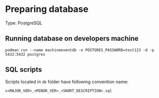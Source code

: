 # Preparing database

Type: PostgreSQL

## Running database on developers machine

```
podman run --name machineeventdb -e POSTGRES_PASSWORD=test123 -d -p 5432:5432 postgres
```

## SQL scripts

Scripts located in `db` folder have following convention name:

```
v<MAJOR_VER>_<MINOR_VER>_<SHORT_DESCRIPTION>.sql
```